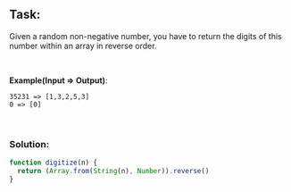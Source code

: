 ## Task:
Given a random non-negative number, you have to return the digits of this number within an array in reverse order.

<br />

**Example(Input => Output)**:

```
35231 => [1,3,2,5,3]
0 => [0]
```

<br />

### Solution:
```javascript
function digitize(n) {
  return (Array.from(String(n), Number)).reverse()
}
```